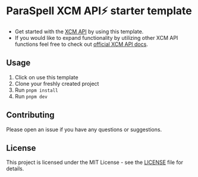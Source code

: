 # ParaSpell XCM API⚡️ starter template

- Get started with the [XCM API](https://github.com/paraspell/xcm-tools/tree/main/apps/xcm-api) by using this template.
- If you would like to expand functionality by utilizing other XCM API functions feel free to check out [official XCM API docs](https://paraspell.github.io/docs/api/g-started.html).

## Usage

1. Click on use this template
2. Clone your freshly created project
2. Run `pnpm install`
3. Run `pnpm dev`

## Contributing

Please open an issue if you have any questions or suggestions.

## License

This project is licensed under the MIT License - see the [LICENSE](LICENSE) file for details.
